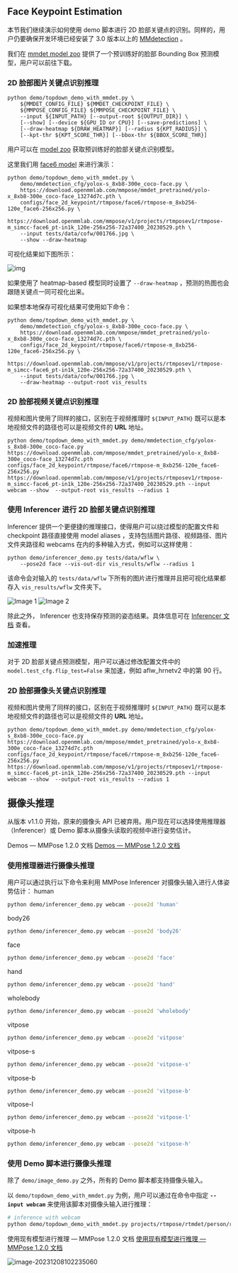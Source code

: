 

## Face Keypoint Estimation

本节我们继续演示如何使用 demo 脚本进行 2D 脸部关键点的识别。同样的，用户仍要确保开发环境已经安装了 3.0 版本以上的 [MMdetection](https://github.com/open-mmlab/mmdetection) 。

我们在 [mmdet model zoo](https://github.com/open-mmlab/mmpose/tree/dev-1.x/demo/docs/zh_cn/mmdet_modelzoo.md#脸部-bounding-box-检测模型) 提供了一个预训练好的脸部 Bounding Box 预测模型，用户可以前往下载。

### 2D 脸部图片关键点识别推理

```
python demo/topdown_demo_with_mmdet.py \
    ${MMDET_CONFIG_FILE} ${MMDET_CHECKPOINT_FILE} \
    ${MMPOSE_CONFIG_FILE} ${MMPOSE_CHECKPOINT_FILE} \
    --input ${INPUT_PATH} [--output-root ${OUTPUT_DIR}] \
    [--show] [--device ${GPU_ID or CPU}] [--save-predictions] \
    [--draw-heatmap ${DRAW_HEATMAP}] [--radius ${KPT_RADIUS}] \
    [--kpt-thr ${KPT_SCORE_THR}] [--bbox-thr ${BBOX_SCORE_THR}]
```



用户可以在 [model zoo](https://mmpose.readthedocs.io/en/dev-1.x/model_zoo/face_2d_keypoint.html) 获取预训练好的脸部关键点识别模型。

这里我们用 [face6 model](https://download.openmmlab.com/mmpose/face/hrnetv2/hrnetv2_w18_aflw_256x256-f2bbc62b_20210125.pth) 来进行演示：

```
python demo/topdown_demo_with_mmdet.py \
    demo/mmdetection_cfg/yolox-s_8xb8-300e_coco-face.py \
    https://download.openmmlab.com/mmpose/mmdet_pretrained/yolo-x_8xb8-300e_coco-face_13274d7c.pth \
    configs/face_2d_keypoint/rtmpose/face6/rtmpose-m_8xb256-120e_face6-256x256.py \
    https://download.openmmlab.com/mmpose/v1/projects/rtmposev1/rtmpose-m_simcc-face6_pt-in1k_120e-256x256-72a37400_20230529.pth \
    --input tests/data/cofw/001766.jpg \
    --show --draw-heatmap
```



可视化结果如下图所示：

![img](./摄像头推理.assets/d5f4a947-b6a7-465b-b54d-0ffa2f6d353a.jpeg)

如果使用了 heatmap-based 模型同时设置了 `--draw-heatmap` ，预测的热图也会跟随关键点一同可视化出来。

如果想本地保存可视化结果可使用如下命令：

```
python demo/topdown_demo_with_mmdet.py \
    demo/mmdetection_cfg/yolox-s_8xb8-300e_coco-face.py \
    https://download.openmmlab.com/mmpose/mmdet_pretrained/yolo-x_8xb8-300e_coco-face_13274d7c.pth \
    configs/face_2d_keypoint/rtmpose/face6/rtmpose-m_8xb256-120e_face6-256x256.py \
    https://download.openmmlab.com/mmpose/v1/projects/rtmposev1/rtmpose-m_simcc-face6_pt-in1k_120e-256x256-72a37400_20230529.pth \
    --input tests/data/cofw/001766.jpg \
    --draw-heatmap --output-root vis_results
```



### 2D 脸部视频关键点识别推理

视频和图片使用了同样的接口，区别在于视频推理时 `${INPUT_PATH}` 既可以是本地视频文件的路径也可以是视频文件的 **URL** 地址。

```
python demo/topdown_demo_with_mmdet.py demo/mmdetection_cfg/yolox-s_8xb8-300e_coco-face.py https://download.openmmlab.com/mmpose/mmdet_pretrained/yolo-x_8xb8-300e_coco-face_13274d7c.pth configs/face_2d_keypoint/rtmpose/face6/rtmpose-m_8xb256-120e_face6-256x256.py https://download.openmmlab.com/mmpose/v1/projects/rtmposev1/rtmpose-m_simcc-face6_pt-in1k_120e-256x256-72a37400_20230529.pth --input webcam --show  --output-root vis_results --radius 1
```



### 使用 Inferencer 进行 2D 脸部关键点识别推理

Inferencer 提供一个更便捷的推理接口，使得用户可以绕过模型的配置文件和 checkpoint 路径直接使用 model aliases ，支持包括图片路径、视频路径、图片文件夹路径和 webcams 在内的多种输入方式，例如可以这样使用：

```
python demo/inferencer_demo.py tests/data/wflw \
    --pose2d face --vis-out-dir vis_results/wflw --radius 1
```



该命令会对输入的 `tests/data/wflw` 下所有的图片进行推理并且把可视化结果都存入 `vis_results/wflw` 文件夹下。

![Image 1](./摄像头推理.assets/229793095-702f9d3b-461f-45bd-8535-d628e33bc907.jpg) ![Image 2](./摄像头推理.assets/229793121-9969f014-70da-40b5-8561-e21c3edd1aeb.jpg)

除此之外， Inferencer 也支持保存预测的姿态结果。具体信息可在 [Inferencer 文档](https://mmpose.readthedocs.io/en/dev-1.x/user_guides/inference.html#inferencer-a-unified-inference-interface) 查看。

### 加速推理

对于 2D 脸部关键点预测模型，用户可以通过修改配置文件中的 `model.test_cfg.flip_test=False` 来加速，例如 aflw_hrnetv2 中的第 90 行。

### 2D 脸部摄像头关键点识别推理

视频和图片使用了同样的接口，区别在于视频推理时 `${INPUT_PATH}` 既可以是本地视频文件的路径也可以是视频文件的 **URL** 地址。

```
python demo/topdown_demo_with_mmdet.py demo/mmdetection_cfg/yolox-s_8xb8-300e_coco-face.py https://download.openmmlab.com/mmpose/mmdet_pretrained/yolo-x_8xb8-300e_coco-face_13274d7c.pth configs/face_2d_keypoint/rtmpose/face6/rtmpose-m_8xb256-120e_face6-256x256.py https://download.openmmlab.com/mmpose/v1/projects/rtmposev1/rtmpose-m_simcc-face6_pt-in1k_120e-256x256-72a37400_20230529.pth --input webcam --show  --output-root vis_results --radius 1
```



## 摄像头推理

从版本 v1.1.0 开始，原来的摄像头 API 已被弃用。用户现在可以选择使用推理器（Inferencer）或 Demo 脚本从摄像头读取的视频中进行姿势估计。



Demos — MMPose 1.2.0 文档
[Demos — MMPose 1.2.0 文档](https://mmpose.readthedocs.io/zh-cn/dev-1.x/demos.html#id21)

### 使用推理器进行摄像头推理

用户可以通过执行以下命令来利用 MMPose Inferencer 对摄像头输入进行人体姿势估计：
human
```bash
python demo/inferencer_demo.py webcam --pose2d 'human'
```

body26
```bash
python demo/inferencer_demo.py webcam --pose2d 'body26'
```

face
```bash
python demo/inferencer_demo.py webcam --pose2d 'face'
```

hand
```bash
python demo/inferencer_demo.py webcam --pose2d 'hand'
```

wholebody
```bash
python demo/inferencer_demo.py webcam --pose2d 'wholebody'
```

vitpose
```bash
python demo/inferencer_demo.py webcam --pose2d 'vitpose'
```

vitpose-s
```bash
python demo/inferencer_demo.py webcam --pose2d 'vitpose-s'
```

vitpose-b
```bash
python demo/inferencer_demo.py webcam --pose2d 'vitpose-b'
```

vitpose-l
```bash
python demo/inferencer_demo.py webcam --pose2d 'vitpose-l'
```

vitpose-h
```bash
python demo/inferencer_demo.py webcam --pose2d 'vitpose-h'
```

### 使用 Demo 脚本进行摄像头推理

除了 `demo/image_demo.py` 之外，所有的 Demo 脚本都支持摄像头输入。

以 `demo/topdown_demo_with_mmdet.py` 为例，用户可以通过在命令中指定 **`--input webcam`** 来使用该脚本对摄像头输入进行推理：

```bash
# inference with webcam
python demo/topdown_demo_with_mmdet.py projects/rtmpose/rtmdet/person/rtmdet_nano_320-8xb32_coco-person.py https://download.openmmlab.com/mmpose/v1/projects/rtmpose/rtmdet_nano_8xb32-100e_coco-obj365-person-05d8511e.pth projects/rtmpose/rtmpose/body_2d_keypoint/rtmpose-m_8xb256-420e_coco-256x192.py https://download.openmmlab.com/mmpose/v1/projects/rtmposev1/rtmpose-m_simcc-aic-coco_pt-aic-coco_420e-256x192-63eb25f7_20230126.pth --input webcam --show
```



使用现有模型进行推理 — MMPose 1.2.0 文档
[使用现有模型进行推理 — MMPose 1.2.0 文档](https://mmpose.readthedocs.io/zh-cn/dev-1.x/user_guides/inference.html)

![image-20231208102235060](./摄像头推理.assets/image-20231208102235060.png)